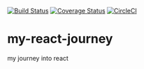 [![Build Status](https://travis-ci.com/k31tha/my-react-journey.svg?branch=master)](https://travis-ci.com/k31tha/my-react-journey)
[![Coverage Status](https://coveralls.io/repos/github/k31tha/my-react-journey/badge.svg)](https://coveralls.io/github/k31tha/my-react-journey)
[![CircleCI](https://circleci.com/gh/k31tha/my-react-journey.svg?style=svg)](https://circleci.com/gh/k31tha/my-react-journey)
# my-react-journey
 my journey into react
